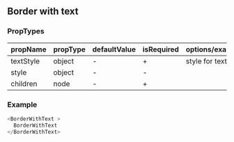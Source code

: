## Border with text

### PropTypes

| propName | propType | defaultValue | isRequired | options/example |
|----------|----------|--------------|------------|---------|
| textStyle     | object   | -      | +          | style for text |
| style | object   |-           |   -       |  |
| children | node | -            | +          |  |



### Example

``` js
<BorderWithText >
  BorderWithText
</BorderWithText>
```
